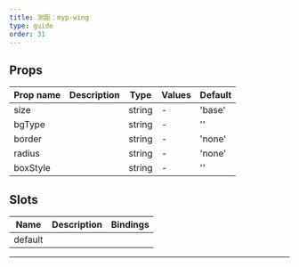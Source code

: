 ```yaml
---
title: 测距：myp-wing
type: guide
order: 31
---
```


## Props

| Prop name | Description | Type   | Values | Default |
| --------- | ----------- | ------ | ------ | ------- |
| size      |             | string | -      | 'base'  |
| bgType    |             | string | -      | ''      |
| border    |             | string | -      | 'none'  |
| radius    |             | string | -      | 'none'  |
| boxStyle  |             | string | -      | ''      |

## Slots

| Name    | Description | Bindings |
| ------- | ----------- | -------- |
| default |             |          |

---
